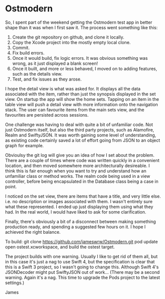 # Ostmodern

So, I spent part of the weekend getting the Ostmodern test app in better shape than it was when I first saw it. The process went something like this:

1. Create the git repository on github, and clone it locally.
2. Copy the Xcode project into the mostly empty local clone.
3. Commit.
4. Fix build errors.
5. Once it would build, fix logic errors. It was obvious something was wrong, as it just displayed a blank screen!
6. Once it built, and more or less behaved, I moved on to adding features, such as the details view.
7. Test, and fix issues as they arose.

I hope the detail view is what was asked for. It displays all the data associated with the item, rather than just the synopsis displayed in the set view. On startup the app will show the home sets. Tapping on an item in the table view will push a detail view with more information onto the navigation stack. The user can favourite items from the main sets view, and the favourites are persisted across sessions.

One challenge was having to deal with quite a bit of unfamiliar code. Not just Ostmodern itself, but also the third party projects, such as Alamofire, Realm and SwiftyJSON. It was worth gaining some level of understanding, as existing code certainly saved a lot of effort going from JSON to an object graph for example.

Obvioulsy the git log will give you an idea of how I set about the problem. There are a couple of times where code was written quickly in a convenient location, and then moved somewhere more architecturally desireable. I think this is fair enough when you want to try and understand how an unfamiliar class or method works. The realm code being used in a view controller, before being encapsulated in the Database class being a case in point.

I noticed on the set view, there are items that have a title, and very little else. i.e. no description or images associated with them. I wasn't entirely sure what these represented. I ended up just displaying them using what they had. In the real world, I would have liked to ask for some clarification.

Finally, there's obviously a bit of a disconnect between making something production ready, and spending a suggested few hours on it. I hope I achieved the right balance.

To build:
git clone https://github.com/jameswrw/Ostmodern.git
pod update
open ostest.xcworkspace, and build the ostest target.

The project builds with one warning. Usually I like to get rid of them all, but in this case it's just a nag to use Swift 4, but the specification is clear that this is a Swift 3 project, so I wasn't going to change this. Although Swift 4's JSONDecoder might put SwiftyJSON out of work... (There may be a second warning. Again it's a nag. This time to upgrade the Pods project to the latest settings.)

James

